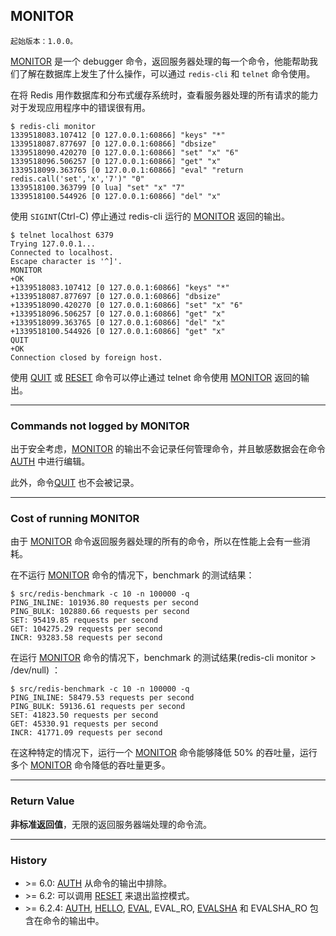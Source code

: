 ## MONITOR

    起始版本：1.0.0。

[MONITOR](monitor.md) 是一个 debugger 命令，返回服务器处理的每一个命令，他能帮助我们了解在数据库上发生了什么操作，可以通过 `redis-cli` 和 `telnet` 命令使用。

在将 Redis 用作数据库和分布式缓存系统时，查看服务器处理的所有请求的能力对于发现应用程序中的错误很有用。

```
$ redis-cli monitor
1339518083.107412 [0 127.0.0.1:60866] "keys" "*"
1339518087.877697 [0 127.0.0.1:60866] "dbsize"
1339518090.420270 [0 127.0.0.1:60866] "set" "x" "6"
1339518096.506257 [0 127.0.0.1:60866] "get" "x"
1339518099.363765 [0 127.0.0.1:60866] "eval" "return redis.call('set','x','7')" "0"
1339518100.363799 [0 lua] "set" "x" "7"
1339518100.544926 [0 127.0.0.1:60866] "del" "x"
```

使用 `SIGINT`(Ctrl-C) 停止通过 redis-cli 运行的 [MONITOR](monitor.md) 返回的输出。

```
$ telnet localhost 6379
Trying 127.0.0.1...
Connected to localhost.
Escape character is '^]'.
MONITOR
+OK
+1339518083.107412 [0 127.0.0.1:60866] "keys" "*"
+1339518087.877697 [0 127.0.0.1:60866] "dbsize"
+1339518090.420270 [0 127.0.0.1:60866] "set" "x" "6"
+1339518096.506257 [0 127.0.0.1:60866] "get" "x"
+1339518099.363765 [0 127.0.0.1:60866] "del" "x"
+1339518100.544926 [0 127.0.0.1:60866] "get" "x"
QUIT
+OK
Connection closed by foreign host.
```
使用 [QUIT](quit.md) 或 [RESET](reset.md) 命令可以停止通过 telnet 命令使用 [MONITOR](monitor.md) 返回的输出。

---

### Commands not logged by MONITOR

出于安全考虑，[MONITOR](monitor.md) 的输出不会记录任何管理命令，并且敏感数据会在命令 [AUTH](auth.md) 中进行编辑。

此外，命令[QUIT](quit.md) 也不会被记录。

---

### Cost of running MONITOR

由于 [MONITOR](monitor.md) 命令返回服务器处理的所有的命令，所以在性能上会有一些消耗。

在不运行 [MONITOR](monitor.md) 命令的情况下，benchmark 的测试结果：

```
$ src/redis-benchmark -c 10 -n 100000 -q
PING_INLINE: 101936.80 requests per second
PING_BULK: 102880.66 requests per second
SET: 95419.85 requests per second
GET: 104275.29 requests per second
INCR: 93283.58 requests per second
```

在运行 [MONITOR](monitor.md) 命令的情况下，benchmark 的测试结果(redis-cli monitor > /dev/null) ：

```
$ src/redis-benchmark -c 10 -n 100000 -q
PING_INLINE: 58479.53 requests per second
PING_BULK: 59136.61 requests per second
SET: 41823.50 requests per second
GET: 45330.91 requests per second
INCR: 41771.09 requests per second
```

在这种特定的情况下，运行一个 [MONITOR](monitor.md) 命令能够降低 50% 的吞吐量，运行多个 [MONITOR](monitor.md) 命令降低的吞吐量更多。

---

### Return Value

**非标准返回值**，无限的返回服务器端处理的命令流。

---

### History

- &gt;= 6.0: [AUTH](auth.md) 从命令的输出中排除。
- &gt;= 6.2: 可以调用 [RESET](reset.md) 来退出监控模式。
- &gt;= 6.2.4: [AUTH](auth.md), [HELLO](hello.md), [EVAL](eval.md), EVAL_RO, [EVALSHA](evalsha.md) 和 EVALSHA_RO 包含在命令的输出中。